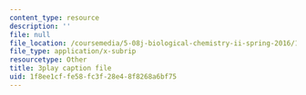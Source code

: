 ```yaml
---
content_type: resource
description: ''
file: null
file_location: /coursemedia/5-08j-biological-chemistry-ii-spring-2016/1f8ee1cffe58fc3f28e48f8268a6bf75_60m8qBOD_nM.srt
file_type: application/x-subrip
resourcetype: Other
title: 3play caption file
uid: 1f8ee1cf-fe58-fc3f-28e4-8f8268a6bf75
---
```

